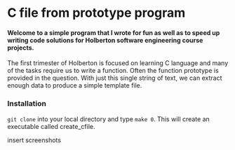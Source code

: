 # C file from prototype program

#### Welcome to a simple program that I wrote for fun as well as to speed up writing code solutions for Holberton software engineering course projects.
The first trimester of Holberton is focused on learning C language and many of the tasks require us to write a function. Often the function prototype is provided in the question. With just this single string of text, we can extract enough data to produce a simple template file.

### Installation
`git clone` into your local directory and type `make 0`. This will create an executable called create_cfile.

insert screenshots
